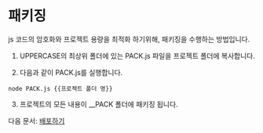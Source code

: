# 패키징
js 코드의 암호화와 프로젝트 용량을 최적화 하기위해, 패키징을 수행하는 방법입니다.

1. UPPERCASE의 최상위 폴더에 있는 PACK.js 파일을 프로젝트 폴더에 복사합니다.

2. 다음과 같이 PACK.js를 실행합니다.
```
node PACK.js {{프로젝트 폴더 명}}
```

3. 프로젝트의 모든 내용이 __PACK 폴더에 패키징 됩니다.

다음 문서: [배포하기](DEPLOY.md)
